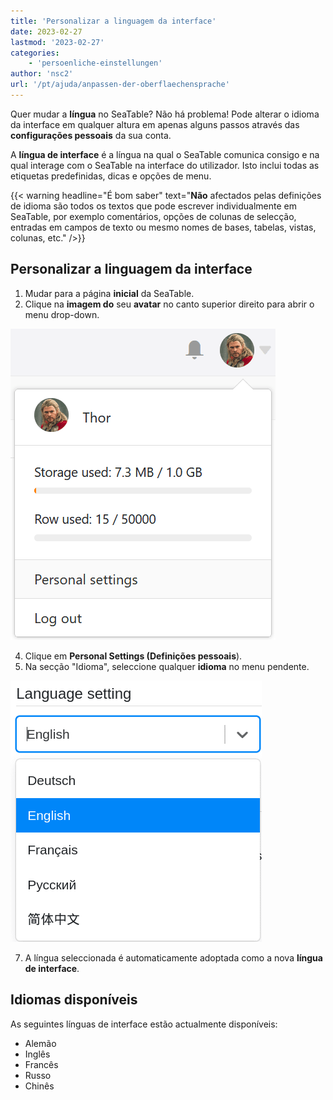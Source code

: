 ```yaml
---
title: 'Personalizar a linguagem da interface'
date: 2023-02-27
lastmod: '2023-02-27'
categories:
    - 'persoenliche-einstellungen'
author: 'nsc2'
url: '/pt/ajuda/anpassen-der-oberflaechensprache'
---
```


Quer mudar a **língua** no SeaTable? Não há problema! Pode alterar o idioma da interface em qualquer altura em apenas alguns passos através das **configurações pessoais** da sua conta.

A **língua de interface** é a língua na qual o SeaTable comunica consigo e na qual interage com o SeaTable na interface do utilizador. Isto inclui todas as etiquetas predefinidas, dicas e opções de menu.

{{< warning  headline="É bom saber"  text="**Não** afectados pelas definições de idioma são todos os textos que pode escrever individualmente em SeaTable, por exemplo comentários, opções de colunas de selecção, entradas em campos de texto ou mesmo nomes de bases, tabelas, vistas, colunas, etc." />}}

## Personalizar a linguagem da interface

1. Mudar para a página **inicial** da SeaTable.
2. Clique na **imagem do** seu **avatar** no canto superior direito para abrir o menu drop-down.

![Abrir configurações pessoais através do menu drop-down](images/Persoenliche-Einstellungen-ueber-Drop-down-Menue-oeffnen.png)

4. Clique em **Personal Settings (Definições pessoais**).
5. Na secção "Idioma", seleccione qualquer **idioma** no menu pendente.

![Selecção do idioma da interface a partir do menu pendente](images/select-language.png)

7. A língua seleccionada é automaticamente adoptada como a nova **língua de interface**.

## Idiomas disponíveis

As seguintes línguas de interface estão actualmente disponíveis:

- Alemão
- Inglês
- Francês
- Russo
- Chinês
